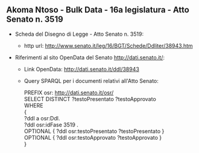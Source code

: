 ## Akoma Ntoso - Bulk Data - 16a legislatura - Atto Senato n. 3519 ##

* Scheda del Disegno di Legge - Atto Senato n. 3519:
	* http url: http://www.senato.it/leg/16/BGT/Schede/Ddliter/38943.htm

* Riferimenti al sito OpenData del Senato http://dati.senato.it/:
	* Link OpenData: http://dati.senato.it/ddl/38943
	* Query SPARQL per i documenti relativi all'Atto Senato:

        PREFIX osr: <http://dati.senato.it/osr/>  
		SELECT DISTINCT ?testoPresentato ?testoApprovato  
		WHERE  
		{  
		    ?ddl a osr:Ddl.  
		    ?ddl osr:idFase 3519 .  
		    OPTIONAL { ?ddl osr:testoPresentato ?testoPresentato }  
		    OPTIONAL { ?ddl osr:testoApprovato ?testoApprovato }  
		}
		